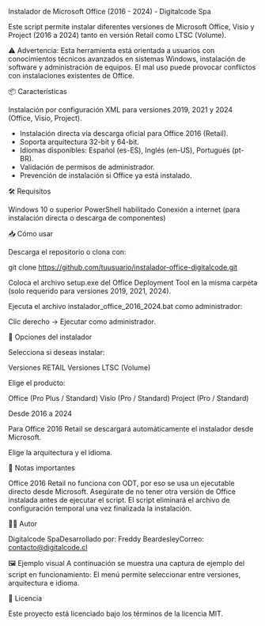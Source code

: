 Instalador de Microsoft Office (2016 - 2024) - Digitalcode Spa

Este script permite instalar diferentes versiones de Microsoft Office, Visio y Project (2016 a 2024) tanto en versión Retail como LTSC (Volume).

⚠️ Advertencia: Esta herramienta está orientada a usuarios con conocimientos técnicos avanzados en sistemas Windows, instalación de software y administración de equipos. El mal uso puede provocar conflictos con instalaciones existentes de Office.

📦 Características

Instalación por configuración XML para versiones 2019, 2021 y 2024 (Office, Visio, Project).
- Instalación directa vía descarga oficial para Office 2016 (Retail).
- Soporta arquitectura 32-bit y 64-bit.
- Idiomas disponibles: Español (es-ES), Inglés (en-US), Portugués (pt-BR).
- Validación de permisos de administrador.
- Prevención de instalación si Office ya está instalado.

🛠️ Requisitos

Windows 10 o superior
PowerShell habilitado
Conexión a internet (para instalación directa o descarga de componentes)

📥 Cómo usar

Descarga el repositorio o clona con:

git clone https://github.com/tuusuario/instalador-office-digitalcode.git

Coloca el archivo setup.exe del Office Deployment Tool en la misma carpeta (solo requerido para versiones 2019, 2021, 2024).

Ejecuta el archivo instalador_office_2016_2024.bat como administrador:

Clic derecho → Ejecutar como administrador.

🧭 Opciones del instalador

Selecciona si deseas instalar:

Versiones RETAIL
Versiones LTSC (Volume)

Elige el producto:

Office (Pro Plus / Standard)
Visio (Pro / Standard)
Project (Pro / Standard)

Desde 2016 a 2024

Para Office 2016 Retail se descargará automáticamente el instalador desde Microsoft.

Elige la arquitectura y el idioma.

📌 Notas importantes

Office 2016 Retail no funciona con ODT, por eso se usa un ejecutable directo desde Microsoft.
Asegúrate de no tener otra versión de Office instalada antes de ejecutar el script.
El script eliminará el archivo de configuración temporal una vez finalizada la instalación.

🧑‍💻 Autor

Digitalcode SpaDesarrollado por: Freddy BeardesleyCorreo: contacto@digitalcode.cl

🖼️ Ejemplo visual
A continuación se muestra una captura de ejemplo del script en funcionamiento:
El menú permite seleccionar entre versiones, arquitectura e idioma.

📄 Licencia

Este proyecto está licenciado bajo los términos de la licencia MIT.

